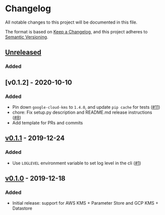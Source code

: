 # Changelog

All notable changes to this project will be documented in this file.

The format is based on [Keep a Changelog](https://keepachangelog.com/en/1.0.0/),
and this project adheres to [Semantic Versioning](https://semver.org/spec/v2.0.0.html).

## [Unreleased]

### Added

## [v0.1.2] - 2020-10-10

### Added

- Pin down `google-cloud-kms` to `1.4.0`, and update `pip cache` for tests ([#11])
- chore: Fix setup.py description and README.md release instructions ([#8])
- Add template for PRs and commits

## [v0.1.1] - 2019-12-24

### Added

- Use `LOGLEVEL` environment variable to set log level in the cli ([#1])

## [v0.1.0] - 2019-12-18

### Added

- Initial release: support for AWS KMS + Parameter Store and GCP KMS + Datastore

[unreleased]: https://github.com/tra-sg/discreetly/compare/v0.1.2...HEAD
[v0.1.1]: https://github.com/tra-sg/discreetly/releases/tag/v0.1.2
[v0.1.1]: https://github.com/tra-sg/discreetly/releases/tag/v0.1.1
[v0.1.0]: https://github.com/tra-sg/discreetly/releases/tag/v0.1.0
[#1]: https://github.com/tra-sg/discreetly/issues/1
[#8]: https://github.com/tra-sg/discreetly/pull/8/
[#11]: https://github.com/tra-sg/discreetly/pull/11/
